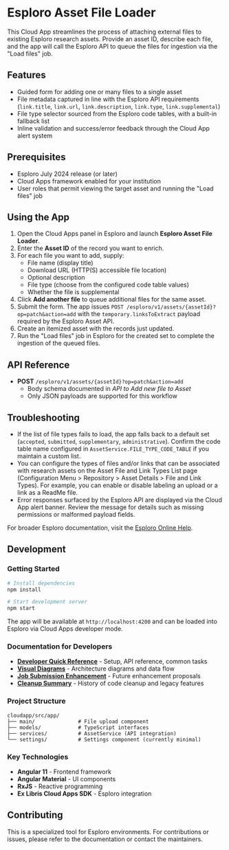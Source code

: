 # Esploro Asset File Loader

This Cloud App streamlines the process of attaching external files to existing Esploro research assets. Provide an asset ID, describe each file, and the app will call the Esploro API to queue the files for ingestion via the "Load files" job.

## Features

- Guided form for adding one or many files to a single asset
- File metadata captured in line with the Esploro API requirements (`link.title`, `link.url`, `link.description`, `link.type`, `link.supplemental`)
- File type selector sourced from the Esploro code tables, with a built-in fallback list
- Inline validation and success/error feedback through the Cloud App alert system

## Prerequisites

- Esploro July 2024 release (or later)
- Cloud Apps framework enabled for your institution
- User roles that permit viewing the target asset and running the "Load files" job

## Using the App

1. Open the Cloud Apps panel in Esploro and launch **Esploro Asset File Loader**.
2. Enter the **Asset ID** of the record you want to enrich.
3. For each file you want to add, supply:
   - File name (display title)
   - Download URL (HTTP(S) accessible file location)
   - Optional description
   - File type (choose from the configured code table values)
   - Whether the file is supplemental
4. Click **Add another file** to queue additional files for the same asset.
5. Submit the form. The app issues `POST /esploro/v1/assets/{assetId}?op=patch&action=add` with the `temporary.linksToExtract` payload required by the Esploro Asset API.
6. Create an itemized asset with the records just updated.
7. Run the "Load files" job in Esploro for the created set to complete the ingestion of the queued files.

## API Reference

- **POST** `/esploro/v1/assets/{assetId}?op=patch&action=add`
  - Body schema documented in *API to Add new file to Asset*
  - Only JSON payloads are supported for this workflow

## Troubleshooting

- If the list of file types fails to load, the app falls back to a default set (`accepted`, `submitted`, `supplementary`, `administrative`). Confirm the code table name configured in `AssetService.FILE_TYPE_CODE_TABLE` if you maintain a custom list.
- You can configure the types of files and/or links that can be associated with research assets on the Asset File and Link Types List page (Configuration Menu > Repository > Asset Details > File and Link Types). For example, you can enable or disable labeling an upload or a link as a ReadMe file.
- Error responses surfaced by the Esploro API are displayed via the Cloud App alert banner. Review the message for details such as missing permissions or malformed payload fields.

For broader Esploro documentation, visit the [Esploro Online Help](https://knowledge.exlibrisgroup.com/Esploro/Product_Documentation/Esploro_Online_Help_(English)).

## Development

### Getting Started
```bash
# Install dependencies
npm install

# Start development server
npm start
```

The app will be available at `http://localhost:4200` and can be loaded into Esploro via Cloud Apps developer mode.

### Documentation for Developers
- **[Developer Quick Reference](documentation/DEVELOPER_QUICK_REFERENCE.md)** - Setup, API reference, common tasks
- **[Visual Diagrams](documentation/VISUAL_DIAGRAMS.md)** - Architecture diagrams and data flow
- **[Job Submission Enhancement](documentation/JOB_SUBMISSION_ENHANCEMENT.md)** - Future enhancement proposals
- **[Cleanup Summary](documentation/CLEANUP_SUMMARY.md)** - History of code cleanup and legacy features

### Project Structure
```
cloudapp/src/app/
├── main/              # File upload component
├── models/            # TypeScript interfaces
├── services/          # AssetService (API integration)
└── settings/          # Settings component (currently minimal)
```

### Key Technologies
- **Angular 11** - Frontend framework
- **Angular Material** - UI components
- **RxJS** - Reactive programming
- **Ex Libris Cloud Apps SDK** - Esploro integration

## Contributing

This is a specialized tool for Esploro environments. For contributions or issues, please refer to the documentation or contact the maintainers.


